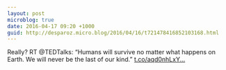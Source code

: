 ```yaml
---
layout: post
microblog: true
date: 2016-04-17 09:20 +1000
guid: http://desparoz.micro.blog/2016/04/16/t721478416852103168.html
---
```

Really? RT @TEDTalks: “Humans will survive no matter what happens on Earth. We will never be the last of our kind.” [t.co/aqd0nhLxY...](https://t.co/aqd0nhLxYT)
